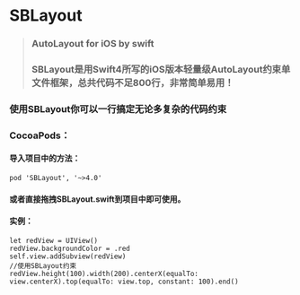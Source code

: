 # SBLayout
> ### AutoLayout for iOS by swift
> ### SBLayout是用Swift4所写的iOS版本轻量级AutoLayout约束单文件框架，总共代码不足800行，非常简单易用！

### 使用SBLayout你可以一行搞定无论多复杂的代码约束

### CocoaPods： 
#### 导入项目中的方法：
 ```
 pod 'SBLayout', '~>4.0'
```
#### 或者直接拖拽SBLayout.swift到项目中即可使用。

#### 实例：
```
let redView = UIView()
redView.backgroundColor = .red  
self.view.addSubview(redView)
//使用SBLayout约束
redView.height(100).width(200).centerX(equalTo: view.centerX).top(equalTo: view.top, constant: 100).end()

```
